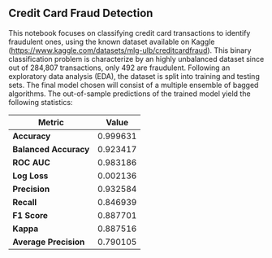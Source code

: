 ## Credit Card Fraud Detection

This notebook focuses on classifying credit card transactions to identify fraudulent ones, using the known dataset available on Kaggle 
(https://www.kaggle.com/datasets/mlg-ulb/creditcardfraud). This binary classification problem is characterize by an highly unbalanced 
dataset since out of 284,807 transactions, only 492 are fraudulent. Following an exploratory data analysis (EDA), the dataset is split 
into training and testing sets. The final model chosen will consist of a multiple ensemble of bagged algorithms. The out-of-sample 
predictions of the trained model yield the following statistics:

| Metric              | Value     |
|---------------------|-----------|
| **Accuracy**         | 0.999631  |
| **Balanced Accuracy**| 0.923417  |
| **ROC AUC**          | 0.983186  |
| **Log Loss**         | 0.002136  |
| **Precision**        | 0.932584  |
| **Recall**           | 0.846939  |
| **F1 Score**         | 0.887701  |
| **Kappa**            | 0.887516  |
| **Average Precision**| 0.790105  |
